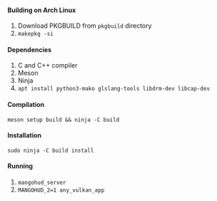 #### Building on Arch Linux
1. Download PKGBUILD from `pkgbuild` directory
2. `makepkg -si`

#### Dependencies
1. C and C++ compiler
2. Meson
3. Ninja
4. `apt install python3-mako glslang-tools libdrm-dev libcap-dev`

#### Compilation

`meson setup build && ninja -C build`

#### Installation
`sudo ninja -C build install`

#### Running
1. `mangohud_server`
2. `MANGOHUD_2=1 any_vulkan_app`
